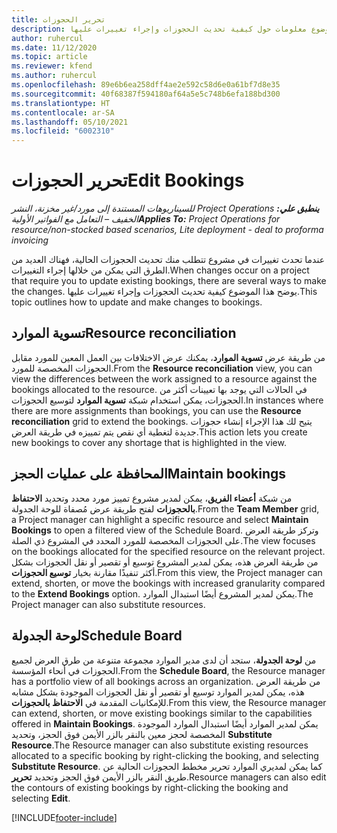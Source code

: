 ```yaml
---
title: تحرير الحجوزات
description: يوفر هذا الموضوع معلومات حول كيفية تحديث الحجوزات وإجراء تغييرات عليها.
author: ruhercul
ms.date: 11/12/2020
ms.topic: article
ms.reviewer: kfend
ms.author: ruhercul
ms.openlocfilehash: 89e6b6ea258dff4ae2e592c58d6e0a61bf7d8e35
ms.sourcegitcommit: 40f68387f594180af64a5e5c748b6efa188bd300
ms.translationtype: HT
ms.contentlocale: ar-SA
ms.lasthandoff: 05/10/2021
ms.locfileid: "6002310"
---
```

# <a name="edit-bookings"></a><span data-ttu-id="3f01e-103">تحرير الحجوزات</span><span class="sxs-lookup"><span data-stu-id="3f01e-103">Edit Bookings</span></span>

<span data-ttu-id="3f01e-104">_**ينطبق علي:** ‏‫Project Operations للسيناريوهات المستندة إلى مورد/غير مخزنة‬، ‏‫النشر الخفيف – التعامل مع الفواتير الأولية‬_</span><span class="sxs-lookup"><span data-stu-id="3f01e-104">_**Applies To:** Project Operations for resource/non-stocked based scenarios, Lite deployment - deal to proforma invoicing_</span></span>


<span data-ttu-id="3f01e-105">عندما تحدث تغييرات في مشروع تتطلب منك تحديث الحجوزات الحالية، فهناك العديد من الطرق التي يمكن من خلالها إجراء التغييرات.</span><span class="sxs-lookup"><span data-stu-id="3f01e-105">When changes occur on a project that require you to update existing bookings, there are several ways to make the changes.</span></span> <span data-ttu-id="3f01e-106">يوضح هذا الموضوع كيفية تحديث الحجوزات وإجراء تغييرات عليها.</span><span class="sxs-lookup"><span data-stu-id="3f01e-106">This topic outlines how to update and make changes to bookings.</span></span>

## <a name="resource-reconciliation"></a><span data-ttu-id="3f01e-107">تسوية الموارد</span><span class="sxs-lookup"><span data-stu-id="3f01e-107">Resource reconciliation</span></span>

<span data-ttu-id="3f01e-108">من طريقة عرض **تسوية الموارد**، يمكنك عرض الاختلافات بين العمل المعين للمورد مقابل الحجوزات المخصصة للمورد.</span><span class="sxs-lookup"><span data-stu-id="3f01e-108">From the **Resource reconciliation** view, you can view the differences between the work assigned to a resource against the bookings allocated to the resource.</span></span> <span data-ttu-id="3f01e-109">في الحالات التي يوجد بها تعيينات أكثر من الحجوزات، يمكن استخدام شبكة **تسوية الموارد** لتوسيع الحجوزات.</span><span class="sxs-lookup"><span data-stu-id="3f01e-109">In instances where there are more assignments than bookings, you can use the **Resource reconciliation** grid to extend the bookings.</span></span> <span data-ttu-id="3f01e-110">يتيح لك هذا الإجراء إنشاء حجوزات جديدة لتغطية أي نقص يتم تمييزه في طريقة العرض.</span><span class="sxs-lookup"><span data-stu-id="3f01e-110">This action lets you create new bookings to cover any shortage that is highlighted in the view.</span></span>

## <a name="maintain-bookings"></a><span data-ttu-id="3f01e-111">المحافظة على عمليات الحجز</span><span class="sxs-lookup"><span data-stu-id="3f01e-111">Maintain bookings</span></span>

<span data-ttu-id="3f01e-112">من شبكة **أعضاء الفريق**، يمكن لمدير مشروع تمييز مورد محدد وتحديد **الاحتفاظ بالحجوزات** لفتح طريقة عرض مُصفاة للوحة الجدولة.</span><span class="sxs-lookup"><span data-stu-id="3f01e-112">From the **Team Member** grid, a Project manager can highlight a specific resource and select **Maintain Bookings** to open a filtered view of the Schedule Board.</span></span> <span data-ttu-id="3f01e-113">وتركز طريقة العرض على الحجوزات المخصصة للمورد المحدد في المشروع ذي الصلة.</span><span class="sxs-lookup"><span data-stu-id="3f01e-113">The view focuses on the bookings allocated for the specified resource on the relevant project.</span></span> <span data-ttu-id="3f01e-114">من طريقة العرض هذه، يمكن لمدير المشروع توسيع أو تقصير أو نقل الحجوزات بشكل أكثر تنفيذًا مقارنة بخيار **توسيع الحجوزات**.</span><span class="sxs-lookup"><span data-stu-id="3f01e-114">From this view, the Project manager can extend, shorten, or move the bookings with increased granularity compared to the **Extend Bookings** option.</span></span> <span data-ttu-id="3f01e-115">يمكن لمدير المشروع أيضًا استبدال الموارد.</span><span class="sxs-lookup"><span data-stu-id="3f01e-115">The Project manager can also substitute resources.</span></span>

## <a name="schedule-board"></a><span data-ttu-id="3f01e-116">لوحة الجدولة</span><span class="sxs-lookup"><span data-stu-id="3f01e-116">Schedule Board</span></span>

<span data-ttu-id="3f01e-117">من **لوحة الجدولة**، ستجد أن لدى مدير الموارد مجموعة متنوعة من طرق العرض لجميع الحجوزات في أنحاء المؤسسة.</span><span class="sxs-lookup"><span data-stu-id="3f01e-117">From the **Schedule Board**, the Resource manager has a portfolio view of all bookings across an organization.</span></span> <span data-ttu-id="3f01e-118">من طريقة العرض هذه، يمكن لمدير الموارد توسيع أو تقصير أو نقل الحجوزات الموجودة بشكل مشابه للإمكانيات المقدمة في **الاحتفاظ بالحجوزات**.</span><span class="sxs-lookup"><span data-stu-id="3f01e-118">From this view, the Resource manager can extend, shorten, or move existing bookings similar to the capabilities offered in **Maintain Bookings**.</span></span> <span data-ttu-id="3f01e-119">يمكن لمدير الموارد أيضًا استبدال الموارد الموجودة المخصصة لحجز معين بالنقر بالزر الأيمن فوق الحجز، وتحديد **Substitute Resource**.</span><span class="sxs-lookup"><span data-stu-id="3f01e-119">The Resource manager can also substitute existing resources allocated to a specific booking by right-clicking the booking, and selecting **Substitute Resource**.</span></span> <span data-ttu-id="3f01e-120">كما يمكن لمديري الموارد تحرير مخطط الحجوزات الحالية عن طريق النقر بالزر الأيمن فوق الحجز وتحديد **تحرير**.</span><span class="sxs-lookup"><span data-stu-id="3f01e-120">Resource managers can also edit the contours of existing bookings by right-clicking the booking and selecting **Edit**.</span></span>


[!INCLUDE[footer-include](../includes/footer-banner.md)]